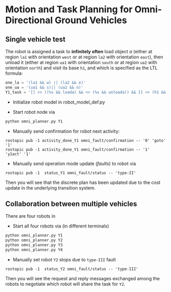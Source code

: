 # Motion and Task Planning for Omni-Directional Ground Vehicles

## Single vehicle test
The robot is assigned a task to __infinitely often__ load object *a* (either at region `la1` with orientation `west` or at region `la2` with orientation `east`), then unload it (either at region `ua1` with orientation `south` or at region `ua2` with orientation `north`) and visit its base `h1`, and which is specified as the LTL formula:
```python
one_la = '(la1 && w) || (la2 && e)'
one_ua = '(ua1 && s)|| (ua2 && n)'
Y1_task = '[] <> ((%s && loada) && <> (%s && unloada)) && [] <> (h1 && e)' %(one_la, one_ua)
```

- Initialize robot model in robot_model_def.py
 
- Start robot node via 
```python
python omni_planner.py Y1
```

- Manually send confirmation for robot next activity:
```
rostopic pub -1 activity_done_Y1 omni_fault/confirmation -- '0' 'goto' '1'
rostopic pub -1 activity_done_Y1 omni_fault/confirmation -- '1' 'y1act' '1'
```

- Manually send operation mode update (*faults*) to robot via
```
rostopic pub -1  status_Y1 omni_fault/status -- 'type-II'
```
  Then you will see that the discrete plan has been updated due to the cost update in the underlying transition system. 

## Collaboration between multiple vehicles

There are four robots in

- Start all four robots via (in different terminals) 
```python
python omni_planner.py Y1
python omni_planner.py Y2
python omni_planner.py Y3
python omni_planner.py Y4
```

- Manually set robot `Y2` stops due to `type-III` fault
```
rostopic pub -1  status_Y2 omni_fault/status -- 'type-III'
```
  Then you will see the request and reply messages exchanged among the robots to negotiate which robot will share the task for `Y2`.